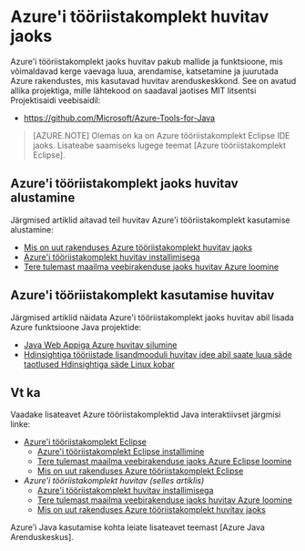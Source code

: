 <properties
    pageTitle="Azure'i tööriistakomplekt huvitav | Microsoft Azure'i"
    description="Teave Azure tööriistakomplekt huvitav."
    services=""
    documentationCenter="java"
    authors="rmcmurray"
    manager="wpickett"
    editor=""/>

<tags
    ms.service="multiple"
    ms.workload="na"
    ms.tgt_pltfrm="multiple"
    ms.devlang="Java"
    ms.topic="article"
    ms.date="09/20/2016" 
    ms.author="robmcm;asirveda"/>

# <a name="azure-toolkit-for-intellij"></a>Azure'i tööriistakomplekt huvitav jaoks

Azure'i tööriistakomplekt jaoks huvitav pakub mallide ja funktsioone, mis võimaldavad kerge vaevaga luua, arendamise, katsetamine ja juurutada Azure rakendustes, mis kasutavad huvitav arenduskeskkond. See on avatud allika projektiga, mille lähtekood on saadaval jaotises MIT litsentsi Projektisaidi veebisaidil:

* <https://github.com/Microsoft/Azure-Tools-for-Java>

> [AZURE.NOTE] Olemas on ka on Azure tööriistakomplekt Eclipse IDE jaoks. Lisateabe saamiseks lugege teemat [Azure tööriistakomplekt Eclipse].

## <a name="getting-started-with-the-azure-toolkit-for-intellij"></a>Azure'i tööriistakomplekt jaoks huvitav alustamine

Järgmised artiklid aitavad teil huvitav Azure'i tööriistakomplekt kasutamise alustamine:

* [Mis on uut rakenduses Azure tööriistakomplekt huvitav jaoks]
* [Azure'i tööriistakomplekt huvitav installimisega]
* [Tere tulemast maailma veebirakenduse jaoks huvitav Azure loomine]

## <a name="using-the-azure-toolkit-for-intellij"></a>Azure'i tööriistakomplekt kasutamise huvitav

Järgmised artiklid näidata Azure'i tööriistakomplekt jaoks huvitav abil lisada Azure funktsioone Java projektide:

* [Java Web Appiga Azure huvitav silumine]
* [Hdinsightiga tööriistade lisandmooduli huvitav idee abil saate luua säde taotlused Hdinsightiga säde Linux kobar][HDInsight Tools Plugin for IntelliJ]

## <a name="see-also"></a>Vt ka

Vaadake lisateavet Azure tööriistakomplektid Java interaktiivset järgmisi linke:

- [Azure'i tööriistakomplekt Eclipse]
  - [Azure'i tööriistakomplekt Eclipse installimine]
  - [Tere tulemast maailma veebirakenduse jaoks Azure Eclipse loomine]
  - [Mis on uut rakenduses Azure tööriistakomplekt Eclipse]
- *Azure'i tööriistakomplekt huvitav (selles artiklis)*
  - [Azure'i tööriistakomplekt huvitav installimisega]
  - [Tere tulemast maailma veebirakenduse jaoks huvitav Azure loomine]
  - [Mis on uut rakenduses Azure tööriistakomplekt huvitav jaoks]

Azure'i Java kasutamise kohta leiate lisateavet teemast [Azure Java Arenduskeskus].

<!-- URL List -->

[Azure'i tööriistakomplekt Eclipse]: ./azure-toolkit-for-eclipse.md
[Azure Toolkit for IntelliJ]: ./azure-toolkit-for-intellij.md
[Tere tulemast maailma veebirakenduse jaoks Azure Eclipse loomine]: ./app-service-web/app-service-web-eclipse-create-hello-world-web-app.md
[Tere tulemast maailma veebirakenduse jaoks huvitav Azure loomine]: ./app-service-web/app-service-web-intellij-create-hello-world-web-app.md
[Azure'i tööriistakomplekt Eclipse installimine]: ./azure-toolkit-for-eclipse-installation.md
[Azure'i tööriistakomplekt huvitav installimisega]: ./azure-toolkit-for-intellij-installation.md
[Mis on uut rakenduses Azure tööriistakomplekt Eclipse]: ./azure-toolkit-for-eclipse-whats-new.md
[Mis on uut rakenduses Azure tööriistakomplekt huvitav jaoks]: ./azure-toolkit-for-intellij-whats-new.md

[Azure'i Java Arenduskeskus]: https://azure.microsoft.com/develop/java/

[Java Web Appiga Azure huvitav silumine]: ./app-service-web/app-service-web-debug-java-web-app-in-intellij.md
[HDInsight Tools Plugin for IntelliJ]: ./hdinsight/hdinsight-apache-spark-intellij-tool-plugin.md